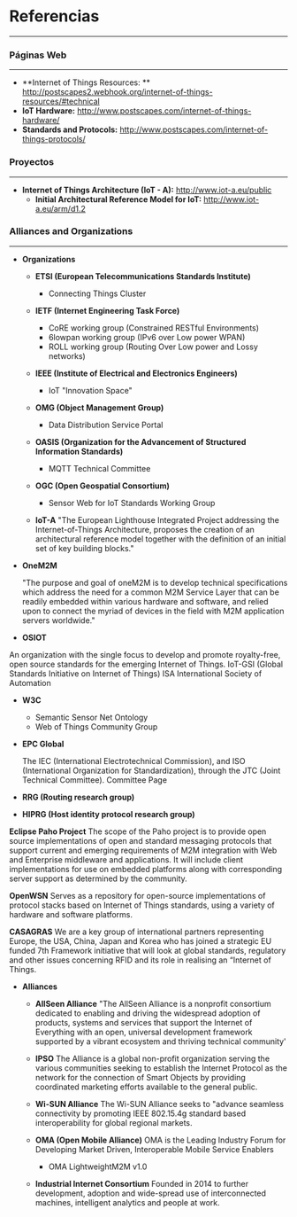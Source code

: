 # Referencias
---


### Páginas Web

---
* **Internet of Things Resources: ** http://postscapes2.webhook.org/internet-of-things-resources/#technical
* **IoT Hardware:** http://www.postscapes.com/internet-of-things-hardware/
* **Standards and Protocols:** http://www.postscapes.com/internet-of-things-protocols/



### Proyectos

---
* **Internet of Things Architecture (IoT - A):** http://www.iot-a.eu/public
  * **Initial Architectural Reference Model for IoT:** http://www.iot-a.eu/arm/d1.2


### Alliances and Organizations
---
* **Organizations**

  * **ETSI (European Telecommunications Standards Institute)**
    - Connecting Things Cluster

  * **IETF (Internet Engineering Task Force)**
    - CoRE working group (Constrained RESTful Environments) 
    - 6lowpan working group (IPv6 over Low power WPAN)
    - ROLL working group (Routing Over Low power and Lossy networks)

  * **IEEE (Institute of Electrical and Electronics Engineers)**
    - IoT "Innovation Space"

  * **OMG (Object Management Group)**
    - Data Distribution Service Portal

  * **OASIS (Organization for the Advancement of Structured Information Standards)**
    - MQTT Technical Committee

  * **OGC (Open Geospatial Consortium)**
    - Sensor Web for IoT Standards Working Group

  * **IoT-A**
    "The European Lighthouse Integrated Project addressing the Internet-of-Things Architecture, proposes the creation of an architectural reference model together with the definition of an initial set of key building blocks."
    
 * **OneM2M**
    
    "The purpose and goal of oneM2M is to develop technical specifications which address the need for a common M2M Service Layer that can be readily embedded within various hardware and software, and relied upon to connect the myriad of devices in the field with M2M application servers worldwide."

  * **OSIOT**

  An organization with the single focus to develop and promote royalty-free, open source standards for the emerging Internet of Things.
IoT-GSI (Global Standards Initiative on Internet of Things)
ISA International Society of Automation

  * **W3C**
    - Semantic Sensor Net Ontology
    - Web of Things Community Group

  * **EPC Global**

    The IEC (International Electrotechnical Commission), and ISO (International Organization for Standardization), through the JTC (Joint Technical Committee). Committee Page

  * **RRG (Routing research group)**
  * **HIPRG (Host identity protocol research group)**

**Eclipse Paho Project**
The scope of the Paho project is to provide open source implementations of open and standard messaging protocols that support current and emerging requirements of M2M integration with Web and Enterprise middleware and applications. It will include client implementations for use on embedded platforms along with corresponding server support as determined by the community.

**OpenWSN**
Serves as a repository for open-source implementations of protocol stacks based on Internet of Things standards, using a variety of hardware and software platforms.

**CASAGRAS**
We are a key group of international partners representing Europe, the USA, China, Japan and Korea who has joined a strategic EU funded 7th Framework initiative that will look at global standards, regulatory and other issues concerning RFID and its role in realising an “Internet of Things.

* **Alliances**

  * **AllSeen Alliance**
    "The AllSeen Alliance is a nonprofit consortium dedicated to enabling and driving the widespread adoption of products, systems and services that support the Internet of Everything with an open, universal development framework supported by a vibrant ecosystem and thriving technical community'

  * **IPSO**
    The Alliance is a global non-profit organization serving the various communities seeking to establish the Internet Protocol as the network for the connection of Smart Objects by providing coordinated marketing efforts available to the general public.

  * **Wi-SUN Alliance**
    The Wi-SUN Alliance seeks to "advance seamless connectivity by promoting IEEE 802.15.4g standard based interoperability for global regional markets.

  * **OMA (Open Mobile Alliance)**
    OMA is the Leading Industry Forum for Developing Market Driven, Interoperable Mobile Service Enablers
    - OMA LightweightM2M v1.0

  * **Industrial Internet Consortium**
    Founded in 2014 to further development, adoption and wide-spread use of interconnected machines, intelligent analytics and people at work.



